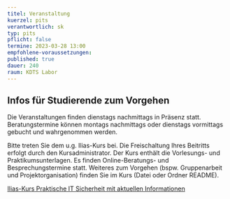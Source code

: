 ```yaml
---
titel: Veranstaltung
kuerzel: pits
verantwortlich: sk
typ: pits
pflicht: false
termine: 2023-03-28 13:00
empfohlene-voraussetzungen: 
published: true
dauer: 240
raum: KDTS Labor
---
```


## Infos für Studierende zum Vorgehen

Die Veranstaltungen finden dienstags nachmittags in Präsenz statt. Beratungstermine können montags nachmittags oder dienstags vormittags gebucht und wahrgenommen werden.

Bitte treten Sie dem u.g. Ilias-Kurs bei. Die Freischaltung Ihres Beitritts erfolgt durch den Kursadministrator. Der Kurs enthält die Vorlesungs- und Praktikumsunterlagen. Es finden Online-Beratungs- und Besprechungstermine statt. Weiteres zum Vorgehen (bspw. Gruppenarbeit und Projektorganisation) finden Sie im Kurs (Datei oder Ordner README).

[Ilias-Kurs Praktische IT Sicherheit mit aktuellen Informationen](https://ilias.th-koeln.de/goto.php?target=crs_772146&client_id=ILIAS_FH_Koeln)